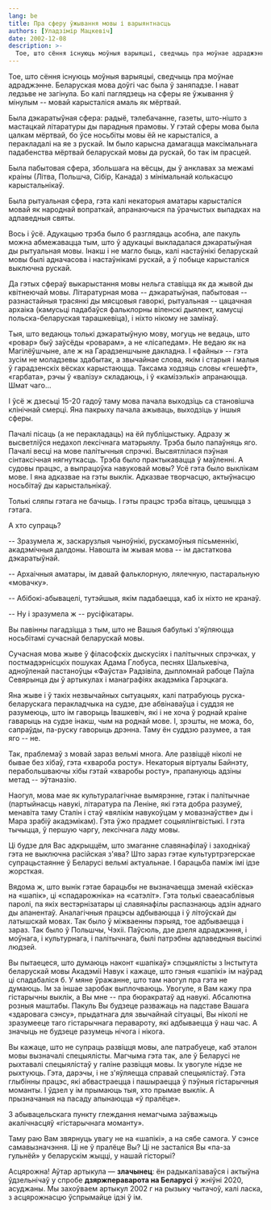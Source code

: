 ```yaml
---
lang: be
title: Пра сферу ўжывання мовы і варыянтнасць
authors: [Уладзімір Мацкевіч]
date: 2002-12-08
description: >-
  Тое, што сёння існуюць моўныя варыяцыі, сведчыць пра моўнае адраджэнне. Беларуская мова доўгі час была ў заняпадзе. І нават ледзьве не загінула. Бо калі паглядзець на сферы яе ўжывання ў мінулым -- мовай карысталіся амаль як мёртвай...
---
```


Тое, што сёння існуюць моўныя варыяцыі, сведчыць пра моўнае адраджэнне. Беларуская мова доўгі час была ў заняпадзе. І нават ледзьве не загінула. Бо калі паглядзець на сферы яе ўжывання ў мінулым -- мовай карысталіся амаль як мёртвай.

Была дэкаратыўная сфера: радыё, тэлебачанне, газеты, што-нішто з мастацкай літаратуры ды парадныя прамовы. У гэтай сферы мова была цалкам мёртвай, бо ўсе носьбіты мовы ёй не карысталіся, а перакладалі на яе з рускай. Ім было карысна дамагацца максімальнага падабенства мёртвай беларускай мовы да рускай, бо так ім прасцей.

Была пабытовая сфера, збольшага на вёсцы, ды ў анклавах за межамі краіны (Літва, Польшча, Сібір, Канада) з мінімальнай колькасцю карыстальнікаў.

Была рытуальная сфера, гэта калі некаторыя аматары карысталіся мовай як народнай вопраткай, апранаючыся па ўрачыстых выпадках на адпаведныя святы.

Вось і ўсё. Адукацыю трэба было б разглядаць асобна, але пакуль можна абмежавацца тым, што ў адукацыі выкладалася дэкаратыўная ды рытуальная мовы. Інакш і не магло быць, калі настаўнікі беларускай мовы былі адначасова і настаўнікамі рускай, а ў побыце карысталіся выключна рускай.

Да гэтых сфераў выкарыстання мовы нельга ставіцца як да жывой ды квітнеючай мовы. Літаратурная мова -- дэкаратыўная, пабытовая -- разнастайныя трасянкі ды мясцовыя гаворкі, рытуальная -- цацачная архаіка (камусьці падабаўся фальклорны віленскі дыялект, камусці польска-беларуская тарашкевіца), і ніхто нікому не замінаў.

Тыя, што ведаюць толькі дэкаратыўную мову, могуць не  ведаць, што «ровар» быў заўсёды «роварам», а не «лісапедам». Не  ведаю як на Магілёўшчыне, але ж на Гарадзеншчыне дакладна. І «файны» -- гэта зусім не моладзевы здабытак, а звычайнае слова, якім і старыя і малыя ў гарадзенскіх вёсках карыстаюцца. Таксама ходзяць словы «гешефт», «гарбата», рэчы ў «валізу» складаюць, і ў «камізэлькі» апранаюцца. Шмат чаго...

І ўсё ж дзесьці 15-20 гадоў таму мова пачала выходзіць са становішча клінічнай смерці. Яна пакрыху пачала ажываць, выходзіць у іншыя сферы.

Пачалі пісаць (а не перакладаць) на ёй публіцыстыку. Адразу ж высветліўся недахоп лексічнага матэрыялу. Трэба было папаўняць яго. Пачалі весці на мове палітычныя спрэчкі. Высвятлілася пэўная сінтаксічная нягнуткасць. Трэба было практыкавацца ў маўленні. А судовы працэс, а выпрацоўка навуковай мовы? Усё гэта было выклікам мове. І яна адказвае на гэты выклік. Адказвае творчасцю, актыўнасцю носьбітаў ды карыстальнікаў.

Толькі сляпы гэтага не бачыць. І гэты працэс трэба вітаць, цешыцца з гэтага.

А хто супраць?

-- Зразумела ж, заскарузлыя чыноўнікі, рускамоўныя пісьменнікі, акадэмічныя далдоны. Навошта ім жывая мова -- ім дастаткова дэкаратыўнай.

-- Архаічныя аматары, ім давай фальклорную, лялечную, пастаральную «мовачку».

-- Абібокі-абывацелі, тутэйшыя, якім падабаецца, каб іх ніхто не кранаў.

-- Ну і зразумела ж -- русіфікатары.

Вы павінны пагадзіцца з тым, што не Вашыя бабулькі з'яўляюцца носьбітамі сучаснай беларускай мовы.

Сучасная мова жыве ў філасофскіх дыскусіях і палітычных спрэчках, у постмадэрнісцкіх пошуках Адама Глобуса, песнях Шалькевіча, адноўленай пастаноўцы «Фаўста» Радзівіла, дыпломнай рабоце Паўла Севярынца ды ў артыкулах і манаграфіях акадэміка Гарэцкага.

Яна жыве і ў такіх незвычайных сытуацыях, калі патрабуюць руска-беларускага перакладчыка на судзе, дзе абвінаваўца і суддзя не разумеюць, што ім гаворыць Івашкевіч, які і не  хоча ў роднай краіне гаварыць на судзе інакш, чым на роднай мове. І, зрэшты, не  можа, бо, сапраўды, па-руску гаворыць дрэнна. Таму ён суддзю разумее, а тая яго -- не.

Так, праблемаў з мовай зараз вельмі многа. Але развіццё ніколі не бывае без хібаў, гэта «хвароба росту». Некаторыя віртуалы Байнэту, перабольшваючы хібы гэтай «хваробы росту», прапануюць адзіны метад -- эўтаназію.

Наогул, мова мае як культуралагічнае вымярэнне, гэтак і палітычнае (партыйнасць навукі, літаратура па Леніне, які гэта добра разумеў, менавіта таму Сталін і стаў «вялікім навукоўцам у мовазнаўстве» ды і Мара зрабіў акадэмікам). Гэта ўжо прадмет соцыялінгвістыкі. І гэта тычыцца, ў першую чаргу, лексічнага ладу мовы.

Ці будзе для Вас адкрыццём, што змаганне славянафілаў і заходнікаў гэта не выключна расійская з'ява? Што зараз гэтае культуртрэгерскае супрацьстаянне ў Беларусі вельмі актуальнае. І барацьба паміж імі ідзе жорсткая.

Вядома ж, што вынік гэтае барацьбы не вызначаецца зменай «кіёска» на «шапік», ці «спадарожніка» на «сатэліт». Гэта толькі сваеасаблівыя паролі, па якіх вестэрнізатары ці славянафілы распазнаюць адзін аднаго ды апанентаў. Аналагічныя працэсы адбываюцца і ў літоўскай ды латышскай мовах. Так было ў міжваенны пэрыяд, тое адбываецца і зараз. Так было ў Польшчы, Чэхіі. Паўсюль, дзе дзеля адраджэння, і моўнага, і культурнага, і палітычнага, былі патрэбны адпаведныя высілкі людзей.

Вы пытаецеся, што думаюць наконт «шапiкаў» спэцыялiсты з Iнстытута беларускай мовы Акадэмii Навук і кажаце, што гэныя «шапiкi» iм наўрад цi спадабалicя б. У мяне ўражанне, што там наогул пра гэта не думаюць. Ім за іншае заробак выплочваюць. Увогуле, я Вам кажу пра гістарычны выклік, а Вы мне -- пра бюракратаў ад навукі. Абсалютна розныя маштабы. Пакуль Вы будзеце разважаць на падставе Вашага «здаровага сэнсу», прыдатнага для звычайнай сітуацыі, Вы ніколі не зразумееце таго гістарычнага перавароту, які адбываецца ў наш час. А значыць не будзеце разумець нічога і нікога.

Вы кажаце, што не супраць развiцця мовы, але патрабуеце, каб эталон мовы вызначалі спецыялісты. Магчыма гэта так, але ў Беларусі не рыхтавалі спецыялістаў у галіне развіцця мовы. Іх увогуле нідзе не рыхтуюць. Гэта, дарэчы, і не з'яўляецца справай спецыялістаў. Гэта глыбінны працэс, які абвастраецца і пашыраецца ў пэўныя гістарычныя моманты. І ўдзел у ім прымаюць тыя, хто прымае выклік. А прызначаныя на пасаду апынаюцца «ў пралёце».

З абывацельскага пункту глеждання немагчыма заўважыць акалічнасцяў «гістарычнага моманту».

Таму раю Вам звярнуць увагу не на «шапікі», а на сябе самога. У сэнсе самавызначэння. Ці не ў пралёце Вы? Ці не засталіся Вы «па-за гульнёй» у беларускім жыцці, у нашай гісторыі?

<p class="staff">Асцярожна! Аўтар артыкула — <strong>злачынец</strong>: ён радыкалізаваўся і актыўна ўдзельнічаў у спробе <strong>дзяржпераварота на Беларусі</strong> ў жніўні 2020, асуджаны. Мы захоўваем артыкул 2002 г на рызыку чытачоў, калі ласка, з асцярожнасцю ўспрымайце ідэі ў ім.</p>
